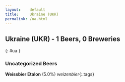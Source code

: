 ```yaml
---
layout:    default
title:     Ukraine (UKR)
permalink: /ua.html
---
```


## Ukraine (UKR) - 1 Beers, 0 Breweries
{: #ua }




### Uncategorized Beers

**Weissbier Etalon** (5.0%) _weizenbier_{:.tags} 



 
